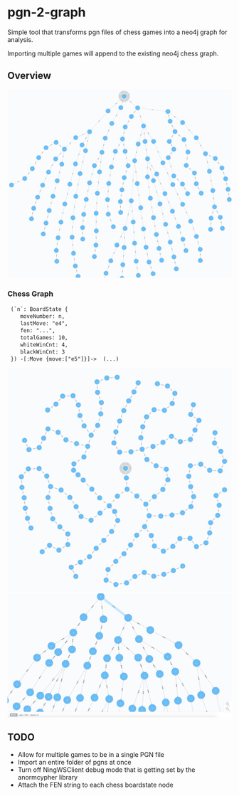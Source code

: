 # pgn-2-graph
Simple tool that transforms pgn files of chess games into a neo4j graph for analysis.

Importing multiple games will append to the existing neo4j chess graph.

## Overview
![BFS traversal zoomed out](pictures/zoomout.png)


### Chess Graph 
```
 (`n`: BoardState {
    moveNumber: n,
    lastMove: "e4",
    fen: "...",
    totalGames: 10,
    whiteWinCnt: 4,
    blackWinCnt: 3
 }) -[:Move {move:["e5"]}]->  (...)
 ```
![Small subset of e4 games](pictures/e4-games.png)
![BFS traversal Zoomed in](pictures/BFS-zoom.png)

## TODO
- Allow for multiple games to be in a single PGN file
- Import an entire folder of pgns at once
- Turn off NingWSClient debug mode that is getting set by the anormcypher library
- Attach the FEN string to each chess boardstate node


